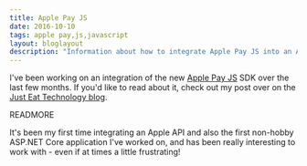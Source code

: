 ```yaml
---
title: Apple Pay JS
date: 2016-10-10
tags: apple pay,js,javascript
layout: bloglayout
description: "Information about how to integrate Apple Pay JS into an ASP.NET core website to accept Apple Pay payments."
---
```


I've been working on an integration of the new [Apple Pay JS](https://developer.apple.com/reference/applepayjs) SDK over the last few months. If you'd like to read about it, check out my post over on the [Just Eat Technology blog](https://blog.martincostello.com/bringing-apple-pay-to-the-web).

READMORE

It's been my first time integrating an Apple API and also the first non-hobby ASP.NET Core application I've worked on, and has been really interesting to work with - even if at times a little frustrating!
